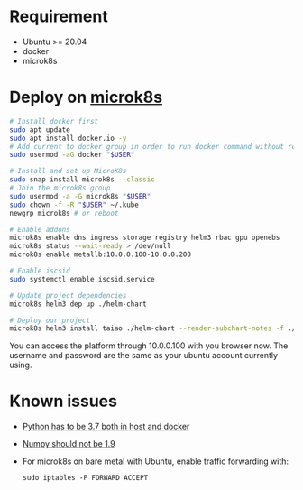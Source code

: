 # Requirement
- Ubuntu >= 20.04
- docker
- microk8s

# Deploy on [microk8s](https://microk8s.io/)

```bash
# Install docker first
sudo apt update
sudo apt install docker.io -y
# Add current to docker group in order to run docker command without root privilege
sudo usermod -aG docker "$USER"

# Install and set up MicroK8s
sudo snap install microk8s --classic
# Join the microk8s group
sudo usermod -a -G microk8s "$USER"
sudo chown -f -R "$USER" ~/.kube
newgrp microk8s # or reboot
```

```bash
# Enable addons
microk8s enable dns ingress storage registry helm3 rbac gpu openebs
microk8s status --wait-ready > /dev/null
microk8s enable metallb:10.0.0.100-10.0.0.200
```

```bash
# Enable iscsid
sudo systemctl enable iscsid.service
```

```bash
# Update project dependencies
microk8s helm3 dep up ./helm-chart
```

```bash
# Deploy our project
microk8s helm3 install taiao ./helm-chart --render-subchart-notes -f ./deployment/microk8s/config.yaml
```

You can access the platform through 10.0.0.100 with you browser now. The username and password are the same as your ubuntu account currently using. 

# Known issues
- [Python has to be 3.7 both in host and docker](https://issues.apache.org/jira/browse/FLINK-22517)
- [Numpy should not be 1.9](https://stackoverflow.com/questions/20518632/importerror-numpy-core-multiarray-failed-to-import)
- For microk8s on bare metal with Ubuntu, enable traffic forwarding with:

    ``` sudo iptables -P FORWARD ACCEPT ```
